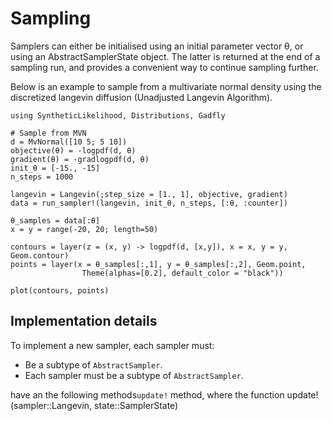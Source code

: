 # Sampling
Samplers can either be initialised using an initial parameter vector θ, or using an AbstractSamplerState object. The latter is returned at the end of a sampling run, and provides a convenient way to continue sampling further.

Below is an example to sample from a multivariate normal density using the discretized langevin diffusion (Unadjusted Langevin Algorithm).

```@example 1
using SyntheticLikelihood, Distributions, Gadfly

# Sample from MVN
d = MvNormal([10 5; 5 10])
objective(θ) = -logpdf(d, θ)
gradient(θ) = -gradlogpdf(d, θ)
init_θ = [-15., -15]
n_steps = 1000

langevin = Langevin(;step_size = [1., 1], objective, gradient)
data = run_sampler!(langevin, init_θ, n_steps, [:θ, :counter])

θ_samples = data[:θ]
x = y = range(-20, 20; length=50)

contours = layer(z = (x, y) -> logpdf(d, [x,y]), x = x, y = y, Geom.contour)
points = layer(x = θ_samples[:,1], y = θ_samples[:,2], Geom.point,
                Theme(alphas=[0.2], default_color = "black"))

plot(contours, points)
```


## Implementation details
To implement a new sampler, each sampler must:
- Be a subtype of `AbstractSampler`.
- Each sampler must be a subtype of `AbstractSampler`.


have an the following methods`update!` method, where the
function update!(sampler::Langevin, state::SamplerState)
